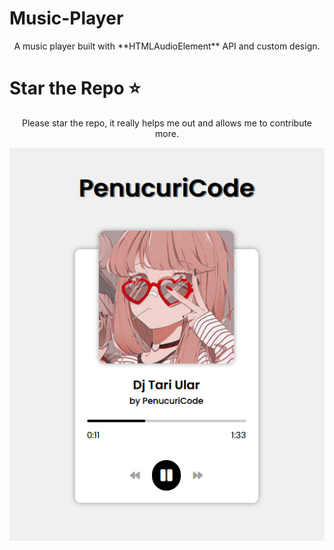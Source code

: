 # Music-Player
<p align="center">A music player built with **HTMLAudioElement** API and custom design.
<br>
  
# Star the Repo ⭐
<p align="center">Please star the repo, it really helps me out and allows me to contribute more.</p>
<img src="https://github.com/GarudaID/Music-Player/blob/main/music1.PNG">
